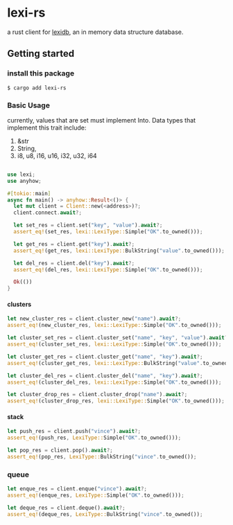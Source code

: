 # lexi-rs

a rust client for [lexidb](https://github.com/vincer2040/lexidb), an in memory data structure database.

## Getting started

### install this package

```console
$ cargo add lexi-rs
```

### Basic Usage

currently, values that are set must implement Into<LexiType>. Data types that implement
this trait include:

1. &str
2. String,
3. i8, u8, i16, u16, i32, u32, i64

```rs

use lexi;
use anyhow;

#[tokio::main]
async fn main() -> anyhow::Result<()> {
  let mut client = Client::new(<address>)?;
  client.connect.await?;

  let set_res = client.set("key", "value").await?;
  assert_eq!(set_res, lexi::LexiType::Simple("OK".to_owned()));

  let get_res = client.get("key").await?;
  assert_eq!(get_res, lexi::LexiType::BulkString("value".to_owned()));

  let del_res = client.del("key").await?;
  assert_eq!(del_res, lexi::LexiType::Simple("OK".to_owned()));

  Ok(())
}
```

#### clusters

```rs
let new_cluster_res = client.cluster_new("name").await?;
assert_eq!(new_cluster_res, lexi::LexiType::Simple("OK".to_owned()));

let cluster_set_res = client.cluster_set("name", "key", "value").await?;
assert_eq!(cluster_set_res, lexi::LexiType::Simple("OK".to_owned()));

let cluster_get_res = client.cluster_get("name", "key").await?;
assert_eq!(cluster_get_res, lexi::LexiType::BulkString("value".to_owned()));

let cluster_del_res = client.cluster_del("name", "key").await?;
assert_eq!(cluster_del_res, lexi::LexiType::Simple("OK".to_owned()));

let cluster_drop_res = client.cluster_drop("name").await?;
assert_eq!(cluster_drop_res, lexi::LexiType::Simple("OK".to_owned()));
```


#### stack

```rs
let push_res = client.push("vince").await?;
assert_eq!(push_res, LexiType::Simple("OK".to_owned()));

let pop_res = client.pop().await?;
assert_eq!(pop_res, LexiType::BulkString("vince".to_owned());
```

### queue
```rs
let enque_res = client.enque("vince").await?;
assert_eq!(enque_res, LexiType::Simple("OK".to_owned()));

let deque_res = client.deque().await?;
assert_eq!(deque_res, LexiType::BulkString("vince".to_owned());
```
